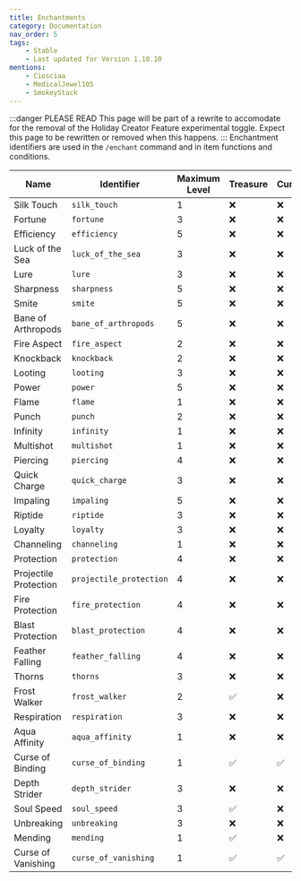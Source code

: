 ```yaml
---
title: Enchantments
category: Documentation
nav_order: 5
tags:
    - Stable
    - Last updated for Version 1.18.10
mentions:
    - Ciosciaa
    - MedicalJewel105
    - SmokeyStack
---
```


:::danger PLEASE READ
This page will be part of a rewrite to accomodate for the removal of the Holiday Creator Feature experimental toggle. Expect this page to be rewritten or removed when this happens.
:::
Enchantment identifiers are used in the `/enchant` command and in item functions and conditions.

|           Name          |        Identifier       | Maximum Level | Treasure | Curse |
| ----------------------- | ----------------------- | ------------- | -------- | ----- |
| Silk Touch              | `silk_touch`            |       1       |    ❌    |  ❌  |
| Fortune                 | `fortune`               |       3       |    ❌    |  ❌  |
| Efficiency              | `efficiency`            |       5       |    ❌    |  ❌  |
| Luck of the Sea         | `luck_of_the_sea`       |       3       |    ❌    |  ❌  |
| Lure                    | `lure`                  |       3       |    ❌    |  ❌  |
| Sharpness               | `sharpness`             |       5       |    ❌    |  ❌  |
| Smite                   | `smite`                 |       5       |    ❌    |  ❌  |
| Bane of Arthropods      | `bane_of_arthropods`    |       5       |    ❌    |  ❌  |
| Fire Aspect             | `fire_aspect`           |       2       |    ❌    |  ❌  |
| Knockback               | `knockback`             |       2       |    ❌    |  ❌  |
| Looting                 | `looting`               |       3       |    ❌    |  ❌  |
| Power                   | `power`                 |       5       |    ❌    |  ❌  |
| Flame                   | `flame`                 |       1       |    ❌    |  ❌  |
| Punch                   | `punch`                 |       2       |    ❌    |  ❌  |
| Infinity                | `infinity`              |       1       |    ❌    |  ❌  |
| Multishot               | `multishot`             |       1       |    ❌    |  ❌  |
| Piercing                | `piercing`              |       4       |    ❌    |  ❌  |
| Quick Charge            | `quick_charge`          |       3       |    ❌    |  ❌  |
| Impaling                | `impaling`              |       5       |    ❌    |  ❌  |
| Riptide                 | `riptide`               |       3       |    ❌    |  ❌  |
| Loyalty                 | `loyalty`               |       3       |    ❌    |  ❌  |
| Channeling              | `channeling`            |       1       |    ❌    |  ❌  |
| Protection              | `protection`            |       4       |    ❌    |  ❌  |
| Projectile Protection   | `projectile_protection` |       4       |    ❌    |  ❌  |
| Fire Protection         | `fire_protection`       |       4       |    ❌    |  ❌  |
| Blast Protection        | `blast_protection`      |       4       |    ❌    |  ❌  |
| Feather Falling         | `feather_falling`       |       4       |    ❌    |  ❌  |
| Thorns                  | `thorns`                |       3       |    ❌    |  ❌  |
| Frost Walker            | `frost_walker`          |       2       |    ✅    |  ❌  |
| Respiration             | `respiration`           |       3       |    ❌    |  ❌  |
| Aqua Affinity           | `aqua_affinity`         |       1       |    ❌    |  ❌  |
| Curse of Binding        | `curse_of_binding`      |       1       |    ✅    |  ✅  |
| Depth Strider           | `depth_strider`         |       3       |    ❌    |  ❌  |
| Soul Speed              | `soul_speed`            |       3       |    ✅    |  ❌  |
| Unbreaking              | `unbreaking`            |       3       |    ❌    |  ❌  |
| Mending                 | `mending`               |       1       |    ✅    |  ❌  |
| Curse of Vanishing      | `curse_of_vanishing`    |       1       |    ✅    |  ✅  |
